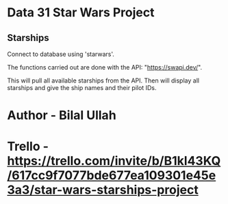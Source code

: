# Data 31 Star Wars Project

## Starships

Connect to database using 'starwars'.

The functions carried out are done with the API: "https://swapi.dev/".

This will pull all available starships from the API.
Then will display all starships and give the ship names and their pilot IDs.

# Author - Bilal Ullah
# Trello - https://trello.com/invite/b/B1kl43KQ/617cc9f7077bde677ea109301e45e3a3/star-wars-starships-project